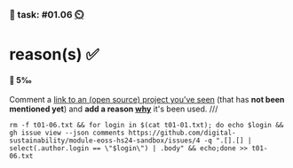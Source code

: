 ### 💪 task: #01.06 [⏲️](https://youtu.be/1gQJUjgCqrU)

# reason(s) ✅

#### 🏅 5‰

Comment a [link to an (open source) project you've seen](https://github.com/digital-sustainability/module-eoss-hs24-sandbox/issues/4) (that has **not been mentioned yet**) and **add a reason [why](https://digital-sustainability.github.io/module-eoss-ospo101/module1/#the-business-perspective)** it's been used.
///
```
rm -f t01-06.txt && for login in $(cat t01-01.txt); do echo $login && gh issue view --json comments https://github.com/digital-sustainability/module-eoss-hs24-sandbox/issues/4 -q ".[].[] | select(.author.login == \"$login\") | .body" && echo;done >> t01-06.txt
```